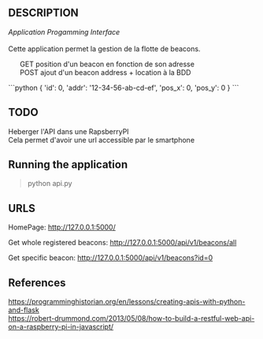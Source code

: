 ## DESCRIPTION
_Application Progamming Interface_</br></br>
Cette application permet la gestion de la flotte de beacons.</br>
<ul> GET position d'un beacon en fonction de son adresse</br>
POST ajout d'un beacon address + location à la BDD</br></ul>
```python
{
	'id': 0,
	'addr': '12-34-56-ab-cd-ef',
	'pos_x': 0,
	'pos_y': 0
}
```

## TODO
Heberger l'API dans une RapsberryPI</br>
Cela permet d'avoir une url accessible par le smartphone


## Running the application
>python api.py

## URLS
HomePage: http://127.0.0.1:5000/

Get whole registered beacons: http://127.0.0.1:5000/api/v1/beacons/all

Get specific beacon: http://127.0.0.1:5000/api/v1/beacons?id=0

## References
https://programminghistorian.org/en/lessons/creating-apis-with-python-and-flask</br>
https://robert-drummond.com/2013/05/08/how-to-build-a-restful-web-api-on-a-raspberry-pi-in-javascript/
